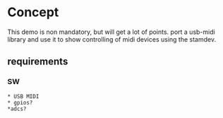 # Concept
This demo is non mandatory, but will get a lot of points.
port a usb-midi library and use it to show controlling of midi devices using the stamdev.
## requirements
### SW
	* USB MIDI
	* gpios?
	*adcs?
